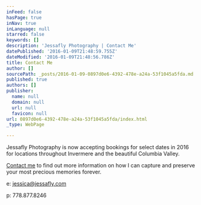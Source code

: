 ```yaml
---
inFeed: false
hasPage: true
inNav: true
inLanguage: null
starred: false
keywords: []
description: 'Jessafly Photography | Contact Me'
datePublished: '2016-01-09T21:48:59.755Z'
dateModified: '2016-01-09T21:48:56.786Z'
title: Contact Me
author: []
sourcePath: _posts/2016-01-09-0897d0e6-4392-478e-a24a-53f1045a5fda.md
published: true
authors: []
publisher:
  name: null
  domain: null
  url: null
  favicon: null
url: 0897d0e6-4392-478e-a24a-53f1045a5fda/index.html
_type: WebPage

---
```

Jessafly Photography is now accepting bookings for select dates in 2016 for locations throughout Invermere and the beautiful Columbia Valley.

[Contact me][0] to find out more information on how I can capture and preserve your most precious memories forever.

e: [jessica@jessafly.com][0]

p: 778.877.8246

[0]: mailto:jessica@jessafly.com